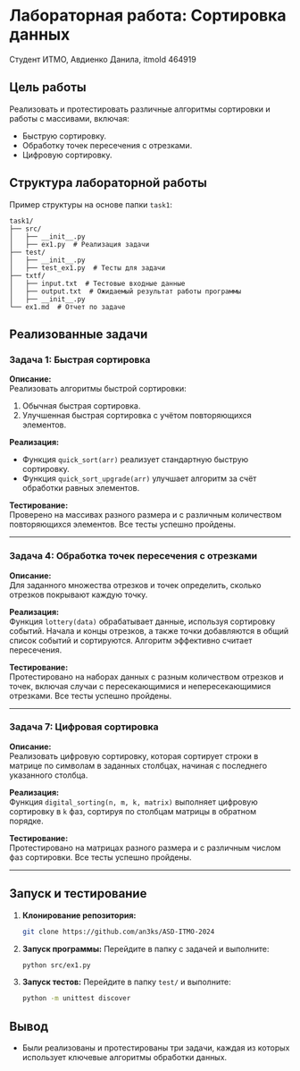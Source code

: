 # Лабораторная работа: Сортировка данных

Студент ИТМО, Авдиенко Данила, itmoId 464919

## Цель работы
Реализовать и протестировать различные алгоритмы сортировки и работы с массивами, включая:
- Быструю сортировку.
- Обработку точек пересечения с отрезками.
- Цифровую сортировку.

## Структура лабораторной работы
Пример структуры на основе папки `task1`:
```
task1/
├── src/
│   ├── __init__.py
│   ├── ex1.py  # Реализация задачи
├── test/
│   ├── __init__.py
│   ├── test_ex1.py  # Тесты для задачи
├── txtf/
│   ├── input.txt  # Тестовые входные данные
│   ├── output.txt  # Ожидаемый результат работы программы
│   ├── __init__.py
└── ex1.md  # Отчет по задаче
```

## Реализованные задачи

### Задача 1: Быстрая сортировка
**Описание:**  
Реализовать алгоритмы быстрой сортировки:
1. Обычная быстрая сортировка.
2. Улучшенная быстрая сортировка с учётом повторяющихся элементов.

**Реализация:**  
- Функция `quick_sort(arr)` реализует стандартную быструю сортировку.
- Функция `quick_sort_upgrade(arr)` улучшает алгоритм за счёт обработки равных элементов.

**Тестирование:**  
Проверено на массивах разного размера и с различным количеством повторяющихся элементов. Все тесты успешно пройдены.

---

### Задача 4: Обработка точек пересечения с отрезками
**Описание:**  
Для заданного множества отрезков и точек определить, сколько отрезков покрывают каждую точку.

**Реализация:**  
Функция `lottery(data)` обрабатывает данные, используя сортировку событий. Начала и концы отрезков, а также точки добавляются в общий список событий и сортируются. Алгоритм эффективно считает пересечения.

**Тестирование:**  
Протестировано на наборах данных с разным количеством отрезков и точек, включая случаи с пересекающимися и непересекающимися отрезками. Все тесты успешно пройдены.

---

### Задача 7: Цифровая сортировка
**Описание:**  
Реализовать цифровую сортировку, которая сортирует строки в матрице по символам в заданных столбцах, начиная с последнего указанного столбца.

**Реализация:**  
Функция `digital_sorting(n, m, k, matrix)` выполняет цифровую сортировку в `k` фаз, сортируя по столбцам матрицы в обратном порядке.

**Тестирование:**  
Протестировано на матрицах разного размера и с различным числом фаз сортировки. Все тесты успешно пройдены.

---

## Запуск и тестирование

1. **Клонирование репозитория:**
   ```bash
   git clone https://github.com/an3ks/ASD-ITMO-2024
   ```
2. **Запуск программы:**
   Перейдите в папку с задачей и выполните:
   ```bash
   python src/ex1.py
   ```
3. **Запуск тестов:**
   Перейдите в папку `test/` и выполните:
   ```bash
   python -m unittest discover
   ```

## Вывод
- Были реализованы и протестированы три задачи, каждая из которых использует ключевые алгоритмы обработки данных.
